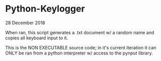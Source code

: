 # Python-Keylogger


28 December 2018

When ran, this script generates a .txt document w/ a random name and copies all keyboard input to it.

This is the NON EXECUTABLE source code; in it's current iteration it can ONLY be ran from a python interpreter w/ access to the pynput library. 
